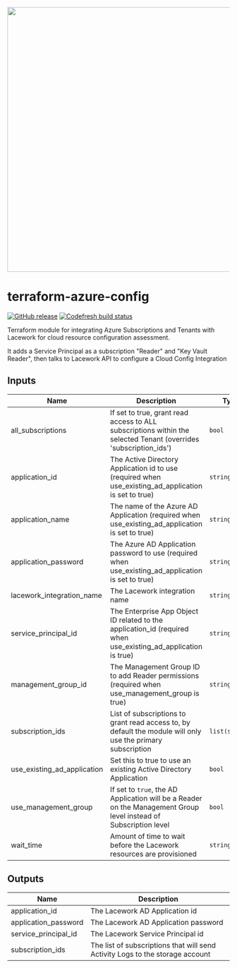 <a href="https://lacework.com"><img src="https://techally-content.s3-us-west-1.amazonaws.com/public-content/lacework_logo_full.png" width="600"></a>

# terraform-azure-config

[![GitHub release](https://img.shields.io/github/release/lacework/terraform-azure-config.svg)](https://github.com/lacework/terraform-azure-config/releases/)
[![Codefresh build status](https://g.codefresh.io/api/badges/pipeline/lacework/terraform-modules%2Ftest-compatibility?type=cf-1&key=eyJhbGciOiJIUzI1NiJ9.NWVmNTAxOGU4Y2FjOGQzYTkxYjg3ZDEx.RJ3DEzWmBXrJX7m38iExJ_ntGv4_Ip8VTa-an8gBwBo)](https://g.codefresh.io/pipelines/edit/new/builds?id=607e25e6728f5a6fba30431b&pipeline=test-compatibility&projects=terraform-modules&projectId=607db54b728f5a5f8930405d)

Terraform module for integrating Azure Subscriptions and Tenants with Lacework for cloud resource configuration assessment.

It adds a Service Principal as a subscription "Reader" and "Key Vault Reader", then talks to Lacework API to configure a Cloud Config Integration

## Inputs

| Name                        | Description                                                                                                      | Type           | Default                     | Required |
| --------------------------- | ---------------------------------------------------------------------------------------------------------------- | -------------- | --------------------------- | :------: |
| all_subscriptions           | If set to true, grant read access to ALL subscriptions within the selected Tenant (overrides 'subscription_ids') | `bool`         | `false`                     |    no    |
| application_id              | The Active Directory Application id to use (required when use_existing_ad_application is set to true)            | `string`       | `""`                        |    no    |
| application_name            | The name of the Azure AD Application (required when use_existing_ad_application is set to true)                  | `string`       | `"lacework_security_audit"` |    no    |
| application_password        | The Azure AD Application password to use (required when use_existing_ad_application is set to true)              | `string`       | `""`                        |    no    |
| lacework_integration_name   | The Lacework integration name                                                                                    | `string`       | `"TF config"`               |    no    |
| service_principal_id        | The Enterprise App Object ID related to the application_id (required when use_existing_ad_application is true)   | `string`       | `""`                        |    no    |
| management_group_id         | The Management Group ID to add Reader permissions (required when use_management_group is true)                   | `string`       | `""`                        |    no    |
| subscription_ids            | List of subscriptions to grant read access to, by default the module will only use the primary subscription      | `list(string)` | `[]`                        |    no    |
| use_existing_ad_application | Set this to true to use an existing Active Directory Application                                                 | `bool`         | `false`                     |    no    |
| use_management_group        | If set to `true`, the AD Application will be a Reader on the Management Group level instead of Subscription level| `bool`         | `false`                     |    no    |
| wait_time                   | Amount of time to wait before the Lacework resources are provisioned                                             | `string`       | `"20s"`                     |    no    |

## Outputs

| Name                 | Description                                      |
| -------------------- | ------------------------------------------------ |
| application_id       | The Lacework AD Application id                   |
| application_password | The Lacework AD Application password             |
| service_principal_id | The Lacework Service Principal id                |
| subscription_ids     | The list of subscriptions that will send Activity Logs to the storage account |
